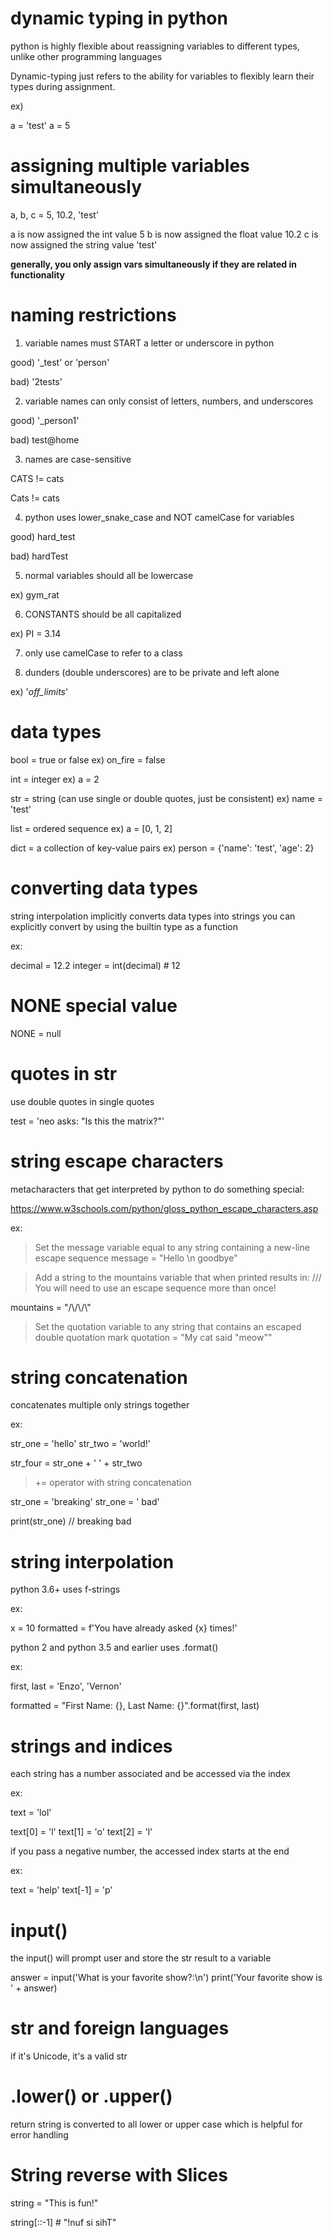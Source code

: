 # dynamic typing in python

python is highly flexible about reassigning variables to different types, unlike other programming languages

Dynamic-typing just refers to the ability for variables to flexibly learn their types during assignment.

ex)

a = 'test'
a = 5

# assigning multiple variables simultaneously

a, b, c = 5, 10.2, 'test'

a is now assigned the int value 5
b is now assigned the float value 10.2
c is now assigned the string value 'test'

**generally, you only assign vars simultaneously if they are related in functionality**

# naming restrictions

1. variable names must START a letter or underscore in python

good) '_test' or 'person'

bad) '2tests'

2. variable names can only consist of letters, numbers, and underscores

good) '_person1'

bad) test@home

3. names are case-sensitive

CATS != cats

Cats != cats

4. python uses lower_snake_case and NOT camelCase for variables

good) hard_test

bad) hardTest

5. normal variables should all be lowercase

ex) gym_rat

6. CONSTANTS should be all capitalized

ex) PI = 3.14

7. only use camelCase to refer to a class

8. dunders (double underscores) are to be private and left alone

ex) '_off_limits_'

# data types

bool = true or false
ex) on_fire = false

int = integer
ex) a = 2

str = string (can use single or double quotes, just be consistent)
ex) name = 'test'

list = ordered sequence
ex) a = [0, 1, 2]

dict = a collection of key-value pairs
ex) person = {'name': 'test', 'age': 2}

# converting data types

string interpolation implicitly converts data types into strings
you can explicitly convert by using the builtin type as a function

ex:

decimal = 12.2
integer = int(decimal) # 12

# NONE special value

NONE = null

# quotes in str

use double quotes in single quotes

test = 'neo asks: "Is this the matrix?"'

# string escape characters

metacharacters that get interpreted by python to do something special:

https://www.w3schools.com/python/gloss_python_escape_characters.asp

ex:

> Set the message variable equal to any string containing a new-line escape sequence
message = "Hello \n goodbye"

> Add a string to the mountains variable that when printed results in: /\/\/\
> You will need to use an escape sequence more than once!

mountains = "/\\/\\/\\"

> Set the quotation variable to any string that contains an escaped double quotation mark
quotation = "My cat said \"meow\""

# string concatenation

concatenates multiple only strings together

ex:

str_one = 'hello'
str_two = 'world!'

str_four = str_one + ' ' + str_two

> += operator with string concatenation

str_one = 'breaking'
str_one = ' bad'

print(str_one) // breaking bad

# string interpolation

python 3.6+ uses f-strings

ex:

x = 10
formatted = f'You have already asked {x} times!'

python 2 and python 3.5 and earlier uses .format()

ex:

first, last = 'Enzo', 'Vernon'

formatted = "First Name: {}, Last Name: {}".format(first, last)

# strings and indices

each string has a number associated and be accessed via the index

ex:

text = 'lol'

text[0] = 'l'
text[1] = 'o'
text[2] = 'l'

if you pass a negative number, the accessed index starts at the end

ex:

text = 'help'
text[-1] = 'p'

# input()

the input() will prompt user and store the str result to a variable

answer = input('What is your favorite show?:\n')
print('Your favorite show is ' + answer)

# str and foreign languages

if it's Unicode, it's a valid str

# .lower() or .upper()

return string is converted to all lower or upper case which is helpful for error handling

# String reverse with Slices

string = "This is fun!"

string[::-1] # "!nuf si sihT"

